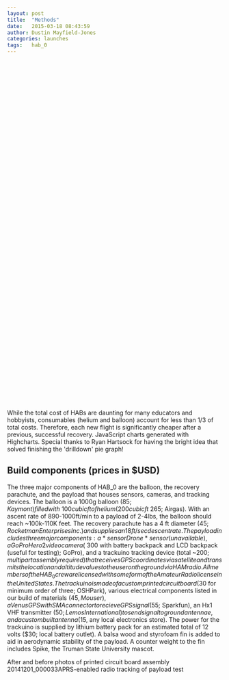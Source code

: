 ```yaml
---
layout: post
title:  "Methods"
date:   2015-03-18 08:43:59
author: Dustin Mayfield-Jones
categories: launches
tags:	hab_0
---
```


<!-- Data from www.netmarketshare.com. Select Browsers => Desktop share by version. Download as tsv. -->
<div id="container-a" style="min-width: 310px; max-width: 600px; height: 400px; margin: 0 auto"></div>

<!-- Data from www.netmarketshare.com. Select Browsers => Desktop share by version. Download as tsv. -->
<pre id="tsv" style="display:none">Browser Version	Total Market Share
balloon helium	18%
balloon latex	12%
parachute	6%
sensordrone	14%
gopro camera	14%
gopro battery	9%
trackuino electronics	6%
trackuino pcb	1%
trackuino gps	7%
trackuino antennae	2%
trackuino battery	4%
trackuino transmitter	7%
</pre>
<script> 
$(function () {

    Highcharts.data({
        csv: document.getElementById('tsv').innerHTML,
        itemDelimiter: '\t',
        parsed: function (columns) {

            var brands = {},
                brandsData = [],
                versions = {},
                drilldownSeries = [];

            // Parse percentage strings
            columns[1] = $.map(columns[1], function (value) {
                if (value.indexOf('%') === value.length - 1) {
                    value = parseFloat(value);
                }
                return value;
            });

            $.each(columns[0], function (i, name) {
                var brand,
                    version;

                if (i > 0) {

                    // Remove special edition notes
                    name = name.split(' -')[0];

                    // Split into brand and version
                    //version = name.match(/([0-9]+[a-z]*)/);
                    version = name.match(/(\s[a-z]*)/);
                    if (version) {
                        version = version[0];
                    }
                    brand = name.replace(version, '');

                    // Create the main data
                    if (!brands[brand]) {
                        brands[brand] = columns[1][i];
                    } else {
                        brands[brand] += columns[1][i];
                    }

                    // Create the version data
                    if (version !== null) {
                        if (!versions[brand]) {
                            versions[brand] = [];
                        }
                        versions[brand].push([version, columns[1][i]]);
                    }
                }

            });

            $.each(brands, function (name, y) {
                brandsData.push({
                    name: name,
                    y: y,
                    drilldown: versions[name] ? name : null
                });
            });
            $.each(versions, function (key, value) {
                drilldownSeries.push({
                    name: key,
                    id: key,
                    data: value
                });
            });

            // Create the chart
            chart = new Highcharts.Chart({
                chart: {
                    type: 'pie',
                    renderTo: 'container-a'
                },
                title: {
                    text: 'Item breakdown by percentage of total project cost'
                },
                subtitle: {
                    text: 'Click the slices for more. No, really. Please click them.'
                },
                plotOptions: {
                    series: {
                        dataLabels: {
                            enabled: true,
                            format: '{point.name}: {point.y:.1f}%'
                        }
                    }
                },

                tooltip: {
                    headerFormat: '<span style="font-size:11px">{series.name}</span><br>',
                    pointFormat: '<span style="color:{point.color}">{point.name}</span>: <b>{point.y:.2f}%</b> of total project cost<br/>'
                },

                series: [{
                    name: 'Item',
                    colorByPoint: true,
                    data: brandsData
                }],
                drilldown: {
                    series: drilldownSeries
                }
            });
        }
    });
});
</script>

<div class="spacer"></div>

<div id="container-b" style="min-width: 310px; max-width: 600px; height: 400px; margin: 0 auto"></div>
<!--<div id="container-b" style="height: 400px"></div>-->

<script>
$(function () {
   chart = new Highcharts.Chart({
        chart: {
        	renderTo: 'container-b',
            type: 'pie',
            options3d: {
                enabled: true,
                alpha: 45
            }
        },
        title: {
            text: 'HAB_0 cost breakdown in US dollar'
        },
        subtitle: {
            text: ''
        },
        plotOptions: {
            pie: {
                innerSize: 100,
                depth: 45
            }
        },
        series: [{
            name: 'Cost',
            data: [
                ['balloon (latex/helium)', 215],
                ['parachute', 45],
                ['sensordrone', 100],
                ['gopro', 170],
                ['trackuino', 200],
                
            ]
        }]
    });
});
</script>



While the total cost of HABs are daunting for many educators and hobbyists, consumables (helium and balloon) account for less than 1/3 of total costs. Therefore, each new flight is significantly cheaper after a previous, successful recovery.  JavaScript charts generated with Highcharts. Special thanks to Ryan Hartsock for having the bright idea that solved finishing the 'drilldown' pie graph!

Build components (prices in $USD)
---

The three major components of HAB_0 are the balloon, the recovery parachute, and the payload that houses sensors, cameras, and tracking devices. The balloon is a 1000g balloon ($85; Kaymont) filled with ~100 cubic ft of helium (200 cubic ft ~$265; Airgas). With an ascent rate of 890-1000ft/min to a payload of 2-4lbs, the balloon should reach ~100k-110K feet. The recovery parachute has a 4 ft diameter ($45; Rocketman Enterprises Inc.) and supplies an 18ft/sec descent rate.  The payload includes three major components: a *sensorDrone* sensor (unavailable), a GoPro Hero2 video camera (~$300 with battery backpack and LCD backpack (useful for testing); GoPro), and a trackuino tracking device (total ~$200; multipart assembly required) that receives GPS coordinates via satellite and transmits the location and altitude values to the user on the ground via HAM radio. All members of the HAB_0 crew are licensed with some form of the Amateur Radio license in the United States. The trackuino is made of a custom printed circuit board ($30 for minimum order of three; OSHPark), various electrical components listed in our build of materials ($45, Mouser), a Venus GPS with SMA connector to recieve GPS signal ($55; Sparkfun), an Hx1 VHF transmitter ($50; Lemos International) to send signal to ground antennae, and a custom built antenna ($15, any local electronics store). The power for the trackuino is supplied by lithium battery pack for an estimated total of 12 volts ($30; local battery outlet). A balsa wood and styrofoam fin is added to aid in aerodynamic stability of the payload. A counter weight to the fin includes Spike, the Truman State University mascot.

After and before photos of printed circuit board assembly
20141201_000033APRS-enabled radio tracking of payload test
